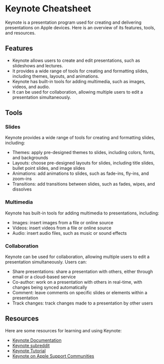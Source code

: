 # Keynote Cheatsheet

Keynote is a presentation program used for creating and delivering presentations on Apple devices. Here is an overview of its features, tools, and resources.

## Features

- Keynote allows users to create and edit presentations, such as slideshows and lectures.
- It provides a wide range of tools for creating and formatting slides, including themes, layouts, and animations.
- Keynote has built-in tools for adding multimedia, such as images, videos, and audio.
- It can be used for collaboration, allowing multiple users to edit a presentation simultaneously.

## Tools

### Slides

Keynote provides a wide range of tools for creating and formatting slides, including:

- Themes: apply pre-designed themes to slides, including colors, fonts, and backgrounds
- Layouts: choose pre-designed layouts for slides, including title slides, bullet point slides, and image slides
- Animations: add animations to slides, such as fade-ins, fly-ins, and zoom-ins
- Transitions: add transitions between slides, such as fades, wipes, and dissolves

### Multimedia

Keynote has built-in tools for adding multimedia to presentations, including:

- Images: insert images from a file or online source
- Videos: insert videos from a file or online source
- Audio: insert audio files, such as music or sound effects

### Collaboration

Keynote can be used for collaboration, allowing multiple users to edit a presentation simultaneously. Users can:

- Share presentations: share a presentation with others, either through email or a cloud-based service
- Co-author: work on a presentation with others in real-time, with changes being synced automatically
- Comment: leave comments on specific slides or elements within a presentation
- Track changes: track changes made to a presentation by other users

## Resources

Here are some resources for learning and using Keynote:

- [Keynote Documentation](https://support.apple.com/guide/keynote/welcome/mac)
- [Keynote subreddit](https://www.reddit.com/r/keynote/)
- [Keynote Tutorial](https://support.apple.com/en-us/guide/keynote/tanf2fde0b6d/mac)
- [Keynote on Apple Support Communities](https://discussions.apple.com/community/keynote)

